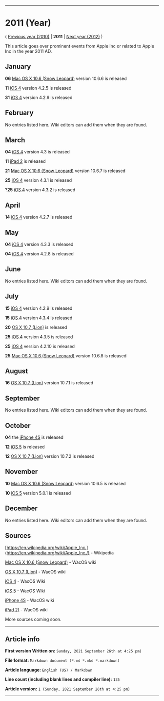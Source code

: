 
***

# 2011 (Year)

<!-- This article is about the year. For the 1984 Apple advertisement, go [here](https://github.com/seanpm2001/WacOS/wiki/1984(Advertisement)) for the Dystopian novel see [here](https://github.com/seanpm2001/WacOS/wiki/1984(Dystopia)/) !-->

( [Previous year (2010)](https://github.com/seanpm2001/WacOS/wiki/2010/) | **2011** | [Next year (2012)](https://github.com/seanpm2001/WacOS/wiki/2012/) )

This article goes over prominent events from Apple Inc or related to Apple Inc in the year 2011 AD.

## January

**06** [Mac OS X 10.6 (Snow Leopard)](https://github.com/seanpm2001/WacOS/wiki/Mac-OS-X-10-6-Snow-Leopard/) version 10.6.6 is released

**11** [iOS 4](https://github.com/seanpm2001/WacOS/wiki/iOS-4/) version 4.2.5 is released

**31** [iOS 4](https://github.com/seanpm2001/WacOS/wiki/iOS-4/) version 4.2.6 is released

## February

No entries listed here. Wiki editors can add them when they are found.

## March

**04** [iOS 4](https://github.com/seanpm2001/WacOS/wiki/iOS-4/) version 4.3 is released

**11** [iPad 2](https://github.com/seanpm2001/WacOS/wiki/iPad-2/) is released

**21** [Mac OS X 10.6 (Snow Leopard)](https://github.com/seanpm2001/WacOS/wiki/Mac-OS-X-10-6-Snow-Leopard/) version 10.6.7 is released

**25** [iOS 4](https://github.com/seanpm2001/WacOS/wiki/iOS-4/) version 4.3.1 is released

?**25** [iOS 4](https://github.com/seanpm2001/WacOS/wiki/iOS-4/) version 4.3.2 is released

## April

**14** [iOS 4](https://github.com/seanpm2001/WacOS/wiki/iOS-4/) version 4.2.7 is released

## May

**04** [iOS 4](https://github.com/seanpm2001/WacOS/wiki/iOS-4/) version 4.3.3 is released

**04** [iOS 4](https://github.com/seanpm2001/WacOS/wiki/iOS-4/) version 4.2.8 is released

## June

No entries listed here. Wiki editors can add them when they are found.

## July

**15** [iOS 4](https://github.com/seanpm2001/WacOS/wiki/iOS-4/) version 4.2.9 is released

**15** [iOS 4](https://github.com/seanpm2001/WacOS/wiki/iOS-4/) version 4.3.4 is released

**20** [OS X 10.7 (Lion)](https://github.com/seanpm2001/WacOS/wiki/OS-X-10-7-Lion/) is released

**25** [iOS 4](https://github.com/seanpm2001/WacOS/wiki/iOS-4/) version 4.3.5 is released

**25** [iOS 4](https://github.com/seanpm2001/WacOS/wiki/iOS-4/) version 4.2.10 is released

**25** [Mac OS X 10.6 (Snow Leopard)](https://github.com/seanpm2001/WacOS/wiki/Mac-OS-X-10-6-Snow-Leopard/) version 10.6.8 is released

## August

**16** [OS X 10.7 (Lion)](https://github.com/seanpm2001/WacOS/wiki/OS-X-10-7-Lion/) version 10.7.1 is released

## September

No entries listed here. Wiki editors can add them when they are found.

## October

**04** the [iPhone 4S](https://github.com/seanpm2001/WacOS/wiki/iPhone-4S/) is released

**12** [iOS 5](https://github.com/seanpm2001/WacOS/wiki/iOS-5/) is released

**12** [OS X 10.7 (Lion)](https://github.com/seanpm2001/WacOS/wiki/OS-X-10-7-Lion/) version 10.7.2 is released

## November

**10** [Mac OS X 10.6 (Snow Leopard)](https://github.com/seanpm2001/WacOS/wiki/Mac-OS-X-10-6-Snow-Leopard/) version 10.6.5 is released

**10** [iOS 5](https://github.com/seanpm2001/WacOS/wiki/iOS-5/) version 5.0.1 is released

## December

No entries listed here. Wiki editors can add them when they are found.

## Sources

[https://en.wikipedia.org/wiki/Apple_Inc.](https://en.wikipedia.org/wiki/Apple_Inc./) - Wikipedia

[Mac OS X 10.6 (Snow Leopard)](https://github.com/seanpm2001/WacOS/wiki/Mac-OS-X-10-6-Snow-Leopard/) - WacOS wiki

[OS X 10.7 (Lion)](https://github.com/seanpm2001/WacOS/wiki/OS-X-10-7-Lion/) - WacOS wiki

[iOS 4](https://github.com/seanpm2001/WacOS/wiki/iOS-4/) - WacOS Wiki

[iOS 5](https://github.com/seanpm2001/WacOS/wiki/iOS-5/) - WacOS Wiki

[iPhone 4S](https://github.com/seanpm2001/WacOS/wiki/iPhone-4S/) - WacOS wiki

[iPad 2)](https://github.com/seanpm2001/WacOS/wiki/iPad-2/) - WacOS wiki

<!--[iPod Touch (4th generation)](https://github.com/seanpm2001/WacOS/wiki/iPod-Touch-4/) - WacOS wiki
[iPad (1st generation)](https://github.com/seanpm2001/WacOS/wiki/iPad-1/) - WacOS wiki
!-->

More sources coming soon.

***

## Article info

**First version Written on:** `Sunday, 2021 September 26th at 4:25 pm)`

**File format:** `Markdown document (*.md *.mkd *.markdown)`

**Article language:** `English (US) / Markdown`

**Line count (including blank lines and compiler line):** `135`

**Article version:** `1 (Sunday, 2021 September 26th at 4:25 pm)`

***

<!-- Tools

Quick copy and paste

https://github.com/seanpm2001/WacOS/wiki/

!-->

